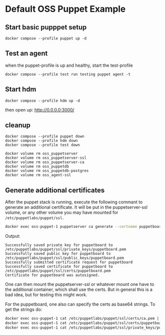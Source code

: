 # Default OSS Puppet Example

## Start basic pupppet setup

```shell
docker compose --profile puppet up -d
```

## Test an agent

when the puppet-profile is up and healthy, start the test-profile

```shell
docker compose --profile test run testing puppet agent -t
```

## Start hdm

```shell
docker compose --profile hdm up -d
```

then open up: <http://0.0.0.0:3000/>

## cleanup

```shell
docker compose --profile puppet down
docker compose --profile hdm down
docker compose --profile test down

docker volume rm oss_puppetserver
docker volume rm oss_puppetserver-ssl
docker volume rm oss_puppetserver-ca
docker volume rm oss_puppetdb
docker volume rm oss_puppetdb-postgres
docker volume rm oss_agent-ssl
```

## Generate additional certificates

After the puppet stack is running, execute the following commant to generate an additional certificate.
It will be put in the puppetserver-ssl volume, or any other volume you may have mounted for `/etc/puppetlabs/puppet/ssl`.

```bash
docker exec oss-puppet-1 puppetserver ca generate --certname puppetboard
```

Output:

```text
Successfully saved private key for puppetboard to /etc/puppetlabs/puppet/ssl/private_keys/puppetboard.pem
Successfully saved public key for puppetboard to /etc/puppetlabs/puppet/ssl/public_keys/puppetboard.pem
Successfully submitted certificate request for puppetboard
Successfully saved certificate for puppetboard to /etc/puppetlabs/puppet/ssl/certs/puppetboard.pem
Certificate for puppetboard was autosigned.
```

One can then mount the puppetserver-ssl or whatever mount one have to the additional container, which shall use the certs.
But in general this is a bad idea, but for testing this might work.

For the puppetboard, one also can specify the certs as base64 strings. To get the strings do:

```bash
docker exec oss-puppet-1 cat /etc/puppetlabs/puppet/ssl/certs/ca.pem | base64
docker exec oss-puppet-1 cat /etc/puppetlabs/puppet/ssl/certs/puppetboard.pem | base64
docker exec oss-puppet-1 cat /etc/puppetlabs/puppet/ssl/private_keys/puppetboard.pem | base64
```
